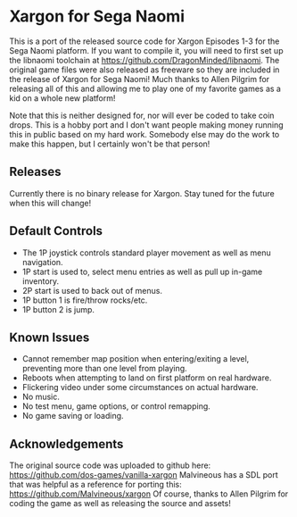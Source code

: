 # Xargon for Sega Naomi

This is a port of the released source code for Xargon Episodes 1-3 for the Sega Naomi platform. If you want
to compile it, you will need to first set up the libnaomi toolchain at https://github.com/DragonMinded/libnaomi.
The original game files were also released as freeware so they are included in the release of Xargon for
Sega Naomi! Much thanks to Allen Pilgrim for releasing all of this and allowing me to play one of my favorite
games as a kid on a whole new platform!

Note that this is neither designed for, nor will ever be coded to take coin drops. This is a hobby port and
I don't want people making money running this in public based on my hard work. Somebody else may do the work
to make this happen, but I certainly won't be that person!

## Releases

Currently there is no binary release for Xargon. Stay tuned for the future when this will change!

## Default Controls

* The 1P joystick controls standard player movement as well as menu navigation.
* 1P start is used to, select menu entries as well as pull up in-game inventory.
* 2P start is used to back out of menus.
* 1P button 1 is fire/throw rocks/etc.
* 1P button 2 is jump.

## Known Issues

* Cannot remember map position when entering/exiting a level, preventing more than one level from playing.
* Reboots when attempting to land on first platform on real hardware.
* Flickering video under some circumstances on actual hardware.
* No music.
* No test menu, game options, or control remapping.
* No game saving or loading.

## Acknowledgements

The original source code was uploaded to github here: https://github.com/dos-games/vanilla-xargon
Malvineous has a SDL port that was helpful as a reference for porting this: https://github.com/Malvineous/xargon
Of course, thanks to Allen Pilgrim for coding the game as well as releasing the source and assets!
